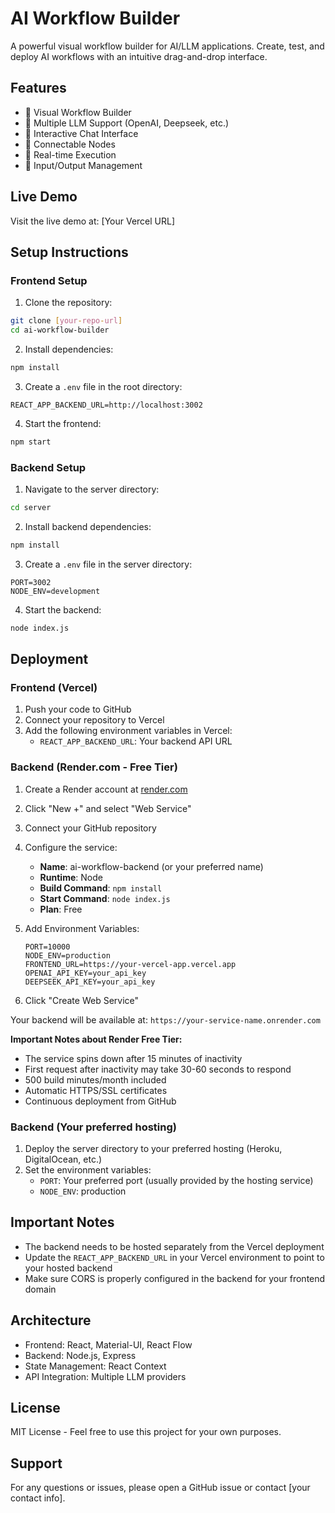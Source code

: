 # AI Workflow Builder

A powerful visual workflow builder for AI/LLM applications. Create, test, and deploy AI workflows with an intuitive drag-and-drop interface.

## Features

- 🎨 Visual Workflow Builder
- 🤖 Multiple LLM Support (OpenAI, Deepseek, etc.)
- 💬 Interactive Chat Interface
- 🔗 Connectable Nodes
- 🚀 Real-time Execution
- 📝 Input/Output Management

## Live Demo

Visit the live demo at: [Your Vercel URL]

## Setup Instructions

### Frontend Setup

1. Clone the repository:
```bash
git clone [your-repo-url]
cd ai-workflow-builder
```

2. Install dependencies:
```bash
npm install
```

3. Create a `.env` file in the root directory:
```env
REACT_APP_BACKEND_URL=http://localhost:3002
```

4. Start the frontend:
```bash
npm start
```

### Backend Setup

1. Navigate to the server directory:
```bash
cd server
```

2. Install backend dependencies:
```bash
npm install
```

3. Create a `.env` file in the server directory:
```env
PORT=3002
NODE_ENV=development
```

4. Start the backend:
```bash
node index.js
```

## Deployment

### Frontend (Vercel)

1. Push your code to GitHub
2. Connect your repository to Vercel
3. Add the following environment variables in Vercel:
   - `REACT_APP_BACKEND_URL`: Your backend API URL

### Backend (Render.com - Free Tier)

1. Create a Render account at [render.com](https://render.com)
2. Click "New +" and select "Web Service"
3. Connect your GitHub repository
4. Configure the service:
   - **Name**: ai-workflow-backend (or your preferred name)
   - **Runtime**: Node
   - **Build Command**: `npm install`
   - **Start Command**: `node index.js`
   - **Plan**: Free

5. Add Environment Variables:
   ```
   PORT=10000
   NODE_ENV=production
   FRONTEND_URL=https://your-vercel-app.vercel.app
   OPENAI_API_KEY=your_api_key
   DEEPSEEK_API_KEY=your_api_key
   ```

6. Click "Create Web Service"

Your backend will be available at: `https://your-service-name.onrender.com`

**Important Notes about Render Free Tier:**
- The service spins down after 15 minutes of inactivity
- First request after inactivity may take 30-60 seconds to respond
- 500 build minutes/month included
- Automatic HTTPS/SSL certificates
- Continuous deployment from GitHub

### Backend (Your preferred hosting)

1. Deploy the server directory to your preferred hosting (Heroku, DigitalOcean, etc.)
2. Set the environment variables:
   - `PORT`: Your preferred port (usually provided by the hosting service)
   - `NODE_ENV`: production

## Important Notes

- The backend needs to be hosted separately from the Vercel deployment
- Update the `REACT_APP_BACKEND_URL` in your Vercel environment to point to your hosted backend
- Make sure CORS is properly configured in the backend for your frontend domain

## Architecture

- Frontend: React, Material-UI, React Flow
- Backend: Node.js, Express
- State Management: React Context
- API Integration: Multiple LLM providers

## License

MIT License - Feel free to use this project for your own purposes.

## Support

For any questions or issues, please open a GitHub issue or contact [your contact info].
